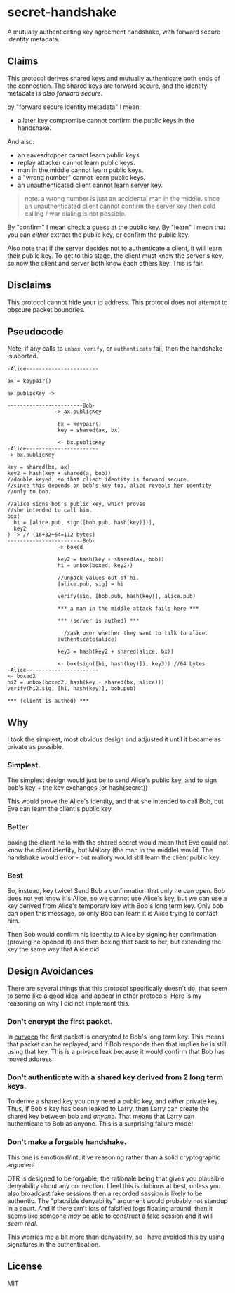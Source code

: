 # secret-handshake

A mutually authenticating key agreement handshake, with forward secure identity metadata.

## Claims

This protocol derives shared keys and mutually
authenticate both ends of the connection.
The shared keys are forward secure, and
the identity metadata is _also forward secure_.

by "forward secure identity metadata" I mean:

* a later key compromise cannot confirm the public keys in the handshake.

And also:

* an eavesdropper cannot learn public keys
* replay attacker cannot learn public keys.
* man in the middle cannot learn public keys.
* a "wrong number" cannot learn public keys.
* an unauthenticated client cannot learn server key.
  
> note: a wrong number is just an accidental man in the middle.
> since an unauthenticated client cannot confirm the server key
> then cold calling / war dialing is not possible.

By "confirm" I mean check a guess at the public key.
By "learn" I mean that you can _either_ extract the public key,
or confirm the public key.

Also note that if the server decides not to authenticate a client,
it will learn their public key. To get to this stage, the client
must know the server's key, so now the client and server both
know each others key. This is fair.

## Disclaims

This protocol cannot hide your ip address.
This protocol does not attempt to obscure packet boundries.

## Pseudocode

Note, if any calls to `unbox`, `verify`, or `authenticate` fail,
then the handshake is aborted.

```
-Alice-----------------------

ax = keypair()

ax.publicKey ->

------------------------Bob-
               -> ax.publicKey

                bx = keypair()
                key = shared(ax, bx)

                <- bx.publicKey
-Alice-----------------------
-> bx.publicKey

key = shared(bx, ax)
key2 = hash(key + shared(a, bob))
//double keyed, so that client identity is forward secure.
//since this depends on bob's key too, alice reveals her identity
//only to bob.

//alice signs bob's public key, which proves
//she intended to call him.
box(
  hi = [alice.pub, sign([bob.pub, hash(key)])],
  key2
) -> // (16+32+64=112 bytes)
------------------------Bob-
                -> boxed

                key2 = hash(key + shared(ax, bob))
                hi = unbox(boxed, key2))

                //unpack values out of hi.
                [alice.pub, sig] = hi

                verify(sig, [bob.pub, hash(key)], alice.pub)

                *** a man in the middle attack fails here ***

                *** (server is authed) ***

                  //ask user whether they want to talk to alice.
                authenticate(alice)

                key3 = hash(key2 + shared(alice, bx))

                <- box(sign([hi, hash(key)]), key3)) //64 bytes
-Alice-----------------------
<- boxed2
hi2 = unbox(boxed2, hash(key + shared(bx, alice)))
verify(hi2.sig, [hi, hash(key)], bob.pub)

*** (client is authed) ***
```

## Why

I took the simplest, most obvious design and adjusted it until
it became as private as possible.

### Simplest.

The simplest design would just be to send Alice's public key,
and to sign bob's key + the key exchanges (or hash(secret))

This would prove the Alice's identity, and that she intended to call Bob,
but Eve can learn the client's public key.

### Better

boxing the client hello with the shared secret would mean that
Eve could not know the client identity, but Mallory (the man in the middle) 
would. The handshake would error - but mallory would still
learn the client public key.

### Best

So, instead, key twice! Send Bob a confirmation that only he can open.
Bob does not yet know it's Alice, so we cannot use Alice's key,
but we can use a key derived from Alice's temporary key with Bob's
long term key. Only bob can open this message, so only Bob
can learn it is Alice trying to contact him.

Then Bob would confirm his identity to Alice by signing her
confirmation (proving he opened it) and then boxing that back to her,
but extending the key the same way that Alice did.

## Design Avoidances

There are several things that this protocol specifically doesn't do,
that seem to some like a good idea, and appear in other protocols.
Here is my reasoning on why I did not implement this.

### Don't encrypt the first packet.

In [curvecp](http://curvecp.org/packets.html) the first packet
is encrypted to Bob's long term key. This means that packet
can be replayed, and if Bob responds then that implies he is still
using that key. This is a privace leak because it would  confirm
that Bob has moved address.

### Don't authenticate with a shared key derived from 2 long term keys.

To derive a shared key you only need a public key, and _either_ private
key. Thus, if Bob's key has been leaked to Larry, then Larry can
create the shared key between bob and _anyone_. That means that
Larry can authenticate to Bob as anyone. This is a surprising failure
mode!

### Don't make a forgable handshake.

This one is emotional/intuitive reasoning
rather than a solid cryptographic argument.

OTR is designed to be forgable, the rationale being that
gives you plausible denyability about any connection.
I feel this is dubious at best, unless you also broadcast fake
sessions then a recorded session is likely to be authentic.
The "plausible denyability" argument would probably not standup
in a court. And if there arn't lots of falsified logs floating around,
then it seems like someone *may* be able to construct a fake
session and it will _seem real_.

This worries me a bit more than denyability, so I have avoided this
by using signatures in the authentication.

## License

MIT
